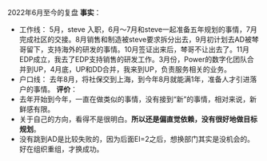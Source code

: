 2022年6月至今的复盘
**事实**：
- 工作线： 5月，steve 入职，6月～7月和steve一起准备五年规划的事情，7月完成社区的交接。8月销售和制造被steve要求拆分出去，9月初计划去AD被棽哥留下，支持海外的研发的事情。10月签证出来后，棽哥不让出去了。11月EDP成立，我去了EDP支持销售的研发工作。3月份，Power的数字化团队合并到UP，4月底，UP和DD合并，我来到UP，负责服务相关的业务。
- 户口线： 去年8月，将社保交到上海，到今年8月就能满1年，准备人才引进落户的事情。
**评价**：
- 去年开始到今年，一直在做类似的事情，没有接到“新”的事情，相对来说，新鲜感有限。
- 关于自己的方向，看得不是很明白。**所以还是偏直觉依赖，没有很好地做目标规划**。
- 没有跳到AD是比较失败的，因为后面EI=2之后，想换部门其实是没机会的。好在组织重组，才换成功。
